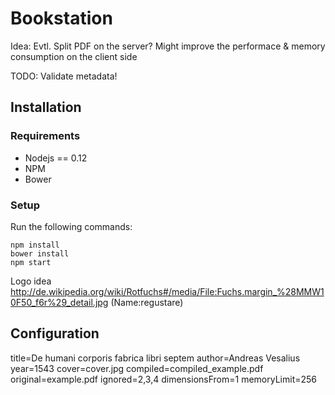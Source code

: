 # Bookstation

Idea: Evtl. Split PDF on the server? Might improve the performace & memory consumption on the client side

TODO: Validate metadata!

## Installation
### Requirements
* Nodejs == 0.12
* NPM
* Bower

### Setup
Run the following commands:
```
npm install
bower install
npm start
```

Logo idea
http://de.wikipedia.org/wiki/Rotfuchs#/media/File:Fuchs.margin_%28MMW10F50_f6r%29_detail.jpg (Name:regustare)


## Configuration
title=De humani corporis fabrica libri septem
author=Andreas Vesalius
year=1543
cover=cover.jpg
compiled=compiled_example.pdf
original=example.pdf
ignored=2,3,4
dimensionsFrom=1
memoryLimit=256
